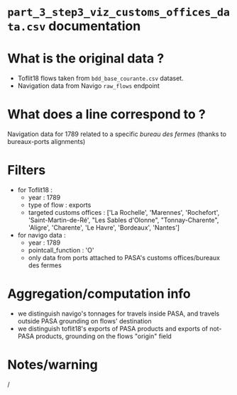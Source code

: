 
`part_3_step3_viz_customs_offices_data.csv` documentation
===

# What is the original data ? 

- Toflit18 flows taken from `bdd_base_courante.csv` dataset.
- Navigation data from Navigo `raw_flows` endpoint

# What does a line correspond to ?

Navigation data for 1789 related to a specific *bureau des fermes* (thanks to bureaux-ports alignments)

# Filters

- for Toflit18 :
  - year : 1789
  - type of flow : exports
  - targeted customs offices : ['La Rochelle', 'Marennes', 'Rochefort', 'Saint-Martin-de-Ré', "Les Sables d'Olonne", "Tonnay-Charente", 'Aligre', 'Charente', 'Le Havre', 'Bordeaux', 'Nantes']
- for navigo data : 
  - year : 1789
  - pointcall_function : 'O'
  - only data from ports attached to PASA's customs offices/bureaux des fermes


# Aggregation/computation info

- we distinguish navigo's tonnages for travels inside PASA, and travels outside PASA grounding on flows' destination
- we distinguish toflit18's exports of PASA products and exports of not-PASA products, grounding on the flows "origin" field

# Notes/warning

/
